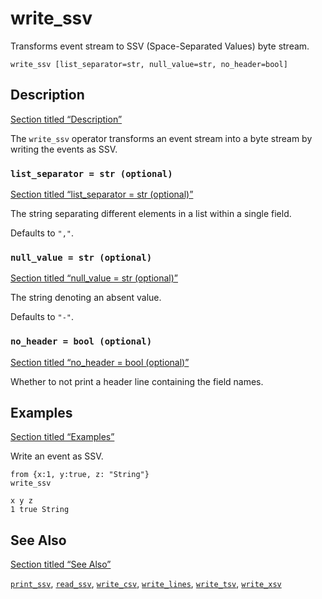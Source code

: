 # write_ssv

Transforms event stream to SSV (Space-Separated Values) byte stream.

```tql
write_ssv [list_separator=str, null_value=str, no_header=bool]
```

## Description

[Section titled “Description”](#description)

The `write_ssv` operator transforms an event stream into a byte stream by writing the events as SSV.

### `list_separator = str (optional)`

[Section titled “list\_separator = str (optional)”](#list_separator--str-optional)

The string separating different elements in a list within a single field.

Defaults to `","`.

### `null_value = str (optional)`

[Section titled “null\_value = str (optional)”](#null_value--str-optional)

The string denoting an absent value.

Defaults to `"-"`.

### `no_header = bool (optional)`

[Section titled “no\_header = bool (optional)”](#no_header--bool-optional)

Whether to not print a header line containing the field names.

## Examples

[Section titled “Examples”](#examples)

Write an event as SSV.

```tql
from {x:1, y:true, z: "String"}
write_ssv
```

```plaintext
x y z
1 true String
```

## See Also

[Section titled “See Also”](#see-also)

[`print_ssv`](/reference/functions/print_ssv), [`read_ssv`](/reference/operators/read_ssv), [`write_csv`](/reference/operators/write_csv), [`write_lines`](/reference/operators/write_lines), [`write_tsv`](/reference/operators/write_tsv), [`write_xsv`](/reference/operators/write_xsv)